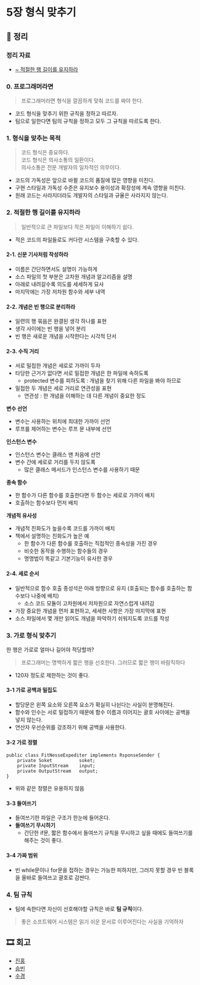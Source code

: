 # 5장 형식 맞추기

## 📝 정리

### 정리 자료
- [~ 적절한 행 길이를 유지하라](./reference/5장_형식맞추기-1.pdf)

### 0. 프로그래머라면
> 프로그래머라면 형식을 깔끔하게 맞춰 코드를 짜야 한다.

- 코드 형식을 맞추기 위한 규칙을 정하고 따르자.
- 팀으로 일한다면 팀의 규칙을 정하고 모두 그 규칙을 따르도록 한다.

### 1. 형식을 맞추는 목적
> 코드 형식은 중요하다.  
> 코드 형식은 의사소통의 일환이다.  
> 의사소통은 전문 개발자의 일차적인 의무이다.

- 코드의 가독성은 앞으로 바뀔 코드의 품질에 많은 영향을 미친다.
- 구현 스타일과 가독성 수준은 유지보수 용이성과 확장성에 계속 영향을 미친다.
- 원래 코드는 사라지더라도 개발자의 스타일과 규율은 사라지지 않는다.


### 2. 적절한 행 길이를 유지하라
> 일반적으로 큰 파일보다 작은 파일이 이해하기 쉽다.

- 적은 코드의 파일들로도 커다란 시스템을 구축할 수 있다.

#### 2-1. 신문 기사처럼 작성하라
- 이름은 간단하면서도 설명이 가능하게
- 소스 파일의 첫 부분은 고차원 개념과 알고리즘을 설명
- 아래로 내려갈수록 의도를 세세하게 묘사
- 마지막에는 가장 저차원 함수와 세부 내역

#### 2-2. 개념은 빈 행으로 분리하라
- 일련의 행 묶음은 완결된 생각 하나를 표현
- 생각 사이에는 빈 행을 넣어 분리
- 빈 행은 새로운 개념을 시작한다는 시각적 단서

#### 2-3. 수직 거리
- 서로 밀접한 개념은 세로로 가까이 두자
- 타당한 근거가 없다면 서로 밀접한 개념은 한 파일에 속하도록
  - protected 변수를 피하도록 : 개념을 찾기 위해 다른 파일을 봐야 하므로
- 밀접한 두 개념은 세로 거리로 연관성을 표현
  - 연관성 : 한 개념을 이해하는 데 다른 개념이 중요한 정도

__변수 선언__
- 변수는 사용하는 위치에 최대한 가까이 선언
- 루프를 제어하는 변수는 루프 문 내부에 선언

__인스턴스 변수__
- 인스턴스 변수는 클래스 맨 처음에 선언
- 변수 간에 세로로 거리를 두지 않도록
  - 많은 클래스 메서드가 인스턴스 변수를 사용하기 때문

__종속 함수__
- 한 함수가 다른 함수를 호출한다면 두 함수는 세로로 가까이 배치
- 호출하는 함수보다 먼저 배치

__개념적 유사성__
- 개념적 친화도가 높을수록 코드를 가까이 배치
- 책에서 설명하는 친화도가 높은 예
  - 한 함수가 다른 함수를 호출하는 직접적인 종속성을 가진 경우
  - 비슷한 동작을 수행하는 함수들의 경우
  - 명명법이 똑같고 기본기능이 유사한 경우

#### 2-4. 세로 순서
- 일반적으로 함수 호출 종성석은 아래 방향으로 유지 (호출되는 함수를 호출하는 함수보다 나중에 배치)
  - 소스 코드 모듈이 고차원에서 저차원으로 자연스럽게 내려감
- 가장 중요한 개념을 먼저 표현하고, 세세한 사항은 가장 마지막에 표현
- 소스 파일에서 몇 개만 읽어도 개념을 파악하기 쉬워지도록 코드를 작성

### 3. 가로 형식 맞추기
한 행은 가로로 얼마나 길어야 적당할까?
> 프로그래머는 명백하게 짧은 행을 선호한다. 그러므로 짧은 행이 바람직하다

- 120자 정도로 제한하는 것이 좋다.

#### 3-1 가로 공백과 밀집도
- 할당문은 왼쪽 요소와 오른쪽 요소가 확실히 나뉜다는 사실이 분명해진다.
- 함수와 인수는 서로 밀접하기 때문에 함수 이름과 이어지는 괄호 사이에는 공백을 넣지 않는다.
- 연산자 우선순위를 강조하기 위해 공백을 사용한다.

#### 3-2 가로 정렬
```
public class FitNesseExpediter implements RsponseSender {
    private Soket          soket;
    private InputStream    input;
    private OutputStream   output;
}
```
- 위와 같은 정렬은 유용하지 않음

#### 3-3 들여쓰기
- 들여쓰기한 파일은 구조가 한눈에 들어온다.
- **들여쓰기 무시하기**
  - 간단한 if문, 짧은 함수에서 들여쓰기 규칙을 무시하고 싶을 때에도 들여쓰기를 해주는 것이 좋다.

#### 3-4 가짜 범위
- 빈 while문이나 for문을 접하는 경우는 가능한 피하지만, 그러지 못할 경우 빈 블록을 올바로 들여쓰고 괄호로 감싼다.

### 4. 팀 규칙
- 팀에 속한다면 자신이 선호해야할 규칙은 바로 **팀 규칙**이다.

> 좋은 소프트웨어 시스템은 읽기 쉬운 문서로 이루어진다는 사실을 기억하자

## 🎞 회고

- [진홍](./kjh.md)
- [승빈](./wsb.md)
- [수경](./hsk.md)